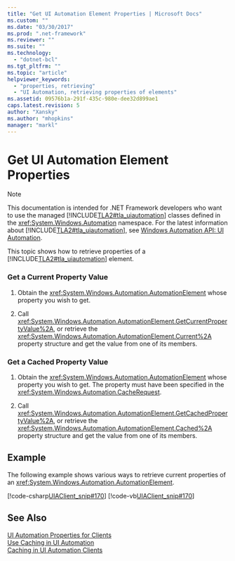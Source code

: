 ```yaml
---
title: "Get UI Automation Element Properties | Microsoft Docs"
ms.custom: ""
ms.date: "03/30/2017"
ms.prod: ".net-framework"
ms.reviewer: ""
ms.suite: ""
ms.technology: 
  - "dotnet-bcl"
ms.tgt_pltfrm: ""
ms.topic: "article"
helpviewer_keywords: 
  - "properties, retrieving"
  - "UI Automation, retrieving properties of elements"
ms.assetid: 09576b1a-291f-435c-980e-dee32d899ae1
caps.latest.revision: 5
author: "Xansky"
ms.author: "mhopkins"
manager: "markl"
---
```

# Get UI Automation Element Properties
> [!NOTE]
>  This documentation is intended for .NET Framework developers who want to use the managed [!INCLUDE[TLA2#tla_uiautomation](../../../includes/tla2sharptla-uiautomation-md.md)] classes defined in the <xref:System.Windows.Automation> namespace. For the latest information about [!INCLUDE[TLA2#tla_uiautomation](../../../includes/tla2sharptla-uiautomation-md.md)], see [Windows Automation API: UI Automation](http://go.microsoft.com/fwlink/?LinkID=156746).  
  
 This topic shows how to retrieve properties of a [!INCLUDE[TLA2#tla_uiautomation](../../../includes/tla2sharptla-uiautomation-md.md)] element.  
  
### Get a Current Property Value  
  
1.  Obtain the <xref:System.Windows.Automation.AutomationElement> whose property you wish to get.  
  
2.  Call <xref:System.Windows.Automation.AutomationElement.GetCurrentPropertyValue%2A>, or retrieve the <xref:System.Windows.Automation.AutomationElement.Current%2A> property structure and get the value from one of its members.  
  
### Get a Cached Property Value  
  
1.  Obtain the <xref:System.Windows.Automation.AutomationElement> whose property you wish to get. The property must have been specified in the <xref:System.Windows.Automation.CacheRequest>.  
  
2.  Call <xref:System.Windows.Automation.AutomationElement.GetCachedPropertyValue%2A>, or retrieve the <xref:System.Windows.Automation.AutomationElement.Cached%2A> property structure and get the value from one of its members.  
  
## Example  
 The following example shows various ways to retrieve current properties of an <xref:System.Windows.Automation.AutomationElement>.  
  
 [!code-csharp[UIAClient_snip#170](../../../samples/snippets/csharp/VS_Snippets_Wpf/UIAClient_snip/CSharp/ClientForm.cs#170)]
 [!code-vb[UIAClient_snip#170](../../../samples/snippets/visualbasic/VS_Snippets_Wpf/UIAClient_snip/VisualBasic/ClientForm.vb#170)]  
  
## See Also  
 [UI Automation Properties for Clients](../../../docs/framework/ui-automation/ui-automation-properties-for-clients.md)   
 [Use Caching in UI Automation](../../../docs/framework/ui-automation/use-caching-in-ui-automation.md)   
 [Caching in UI Automation Clients](../../../docs/framework/ui-automation/caching-in-ui-automation-clients.md)